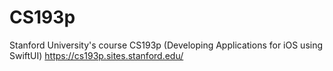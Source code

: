 # CS193p
Stanford University's course CS193p (Developing Applications for iOS using SwiftUI)
https://cs193p.sites.stanford.edu/

